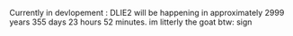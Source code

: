Currently in devlopement : DLIE2 will be happening in approximately 2999 years 355 days 23 hours 52 minutes.
im litterly the goat btw: sign